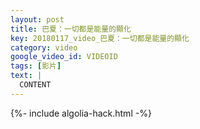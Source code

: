 ```yaml
---
layout: post
title: 巴夏：一切都是能量的顯化
key: 20180117_video_巴夏：一切都是能量的顯化
category: video
google_video_id: VIDEOID
tags: [影片]
text: |
  CONTENT
---
```


{%- include algolia-hack.html -%}
